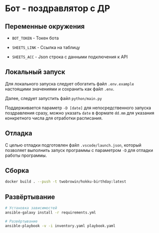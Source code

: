 # Бот - поздравлятор с ДР

## Переменные окружения

* `BOT_TOKEN` - Токен бота

* `SHEETS_LINK` - Ссылка на таблицу

* `SHEETS_ACC` - Json строка с данными подключения к API

## Локальный запуск

Для локального запуска следует обогатить файл `.env.example` настоящими значениями и сохранить как файл `.env`.

Далее, следует запустить файл `python/main.py`

Поддерживается параметр `-D [date]` для непосредственного запуска поздравления сразу, можно указать `date` в формате `dd.mm` для указания конкретного числа для отработки расписания.

## Отладка

С целью отладки подготовлен файл `.vscode/launch.json`, который позволяет выполнить запуск программы с параметром `-D` для отладки работы программы.

## Сборка

```bash
docker build . --push -t twobrowin/hokku-birthday:latest
```

## Развёртывание

```bash
# Установка зависимостей
ansible-galaxy install -r requirements.yml

# Развёртывание
ansible-playbook -v -i inventory.yaml playbook.yaml
```

